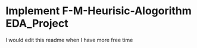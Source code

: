 # Implement F-M-Heurisic-Alogorithm EDA_Project
I would edit this readme when I have more free time
